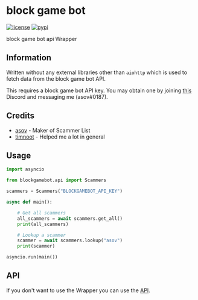# block game bot

[![license](https://img.shields.io/badge/license-MIT-green?style=for-the-badge)](LICENSE)
[![pypi](https://img.shields.io/pypi/v/blockgamebot?style=for-the-badge)](https://pypi.org/project/blockgamebot/)

block game bot api Wrapper

## Information

Written without any external libraries other than `aiohttp` which is used to fetch data from the block game bot API.

This requires a block game bot API key. You may obtain one by joining [this](https://discord.gg/fruffy) Discord and messaging me (asov#0187).

## Credits
- [asov](https://github.com/noemtdev/) - Maker of Scammer List
- [timnoot](https://github.com/timnoot) - Helped me a lot in general


## Usage

```py
import asyncio

from blockgamebot.api import Scammers

scammers = Scammers("BLOCKGAMEBOT_API_KEY")

async def main():

    # Get all scammers
    all_scammers = await scammers.get_all()
    print(all_scammers)

    # Lookup a scammer
    scammer = await scammers.lookup("asov")
    print(scammer)

asyncio.run(main())
```

## API
If you don't want to use the Wrapper you can use the [API](https://api.nom-nom.link/).
